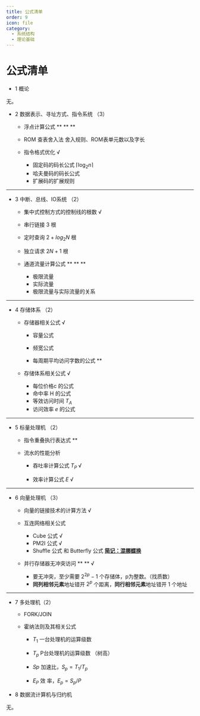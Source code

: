 ```yaml
---
title: 公式清单
order: 9
icon: file
category:
  - 系统结构	
  - 理论基础
---
```

# 公式清单

- 1 概论

无。

- 2 数据表示、寻址方式、指令系统 （3）

  - 浮点计算公式 ** ** **

  - ROM 查表舍入法 舍入规则、ROM表单元数以及字长

  - 指令格式优化 √
    - 固定码的码长公式  $\left\lceil\log _2 n\right\rceil$
    - 哈夫曼码的码长公式
    - 扩展码的扩展规则

---

- 3 中断、总线、IO系统 （2）

  -  集中式控制方式的控制线的根数  √
    - 串行链接 3 根
    - 定时查询 $2 + log_2 N$ 根
    - 独立请求 $2N+1$ 根

  - 通道流量计算公式 ** ** **
    - 极限流量
    - 实际流量
    - 极限流量与实际流量的关系
---

- 4 存储体系 （2）
  - 存储器相关公式 √
    - 容量公式

    - 频宽公式

    - 每周期平均访问字数的公式 ** 

  - 存储体系相关公式 √
    - 每位价格c 的公式
    - 命中率 H 的公式
    - 等效访问时间 $T_A$ 
    - 访问效率 $e$ 的公式
---

- 5 标量处理机 （2）

  - 指令重叠执行表达式 ** 


  - 流水的性能分析

    - 吞吐率计算公式  $T_P$ √

    - 效率计算公式 $E$ √

---

- 6 向量处理机 （3）

  - 向量的链接技术的计算方法 √
  - 互连网络相关公式
  
    - Cube 公式 √
    - PM2I 公式 √
    - Shuffle 公式 和 Butterfly 公式 **<u>简记：混挪蝶换</u>**
  - 并行存储器无冲突访问 ** ** √
    - 要无冲突，至少需要 $2^{2p}-1$ 个存储体，p为整数。（找质数）
    - **同列相邻元素**地址错开 $2^p$ 个距离，**同行相邻元素**地址错开 1 个地址 

---

- 7 多处理机（2）

  - FORK/JOIN  

  - 霍纳法则及其相关公式

    - $T_1$ 一台处理机的运算级数

    - $T_p$ P台处理机的运算级数 （树高）

    - $Sp$ 加速比，$S_p=T_1/T_p$

    - $E_P$ 效   率，$E_p=S_p/P$

- 8 数据流计算机与归约机

无。







  